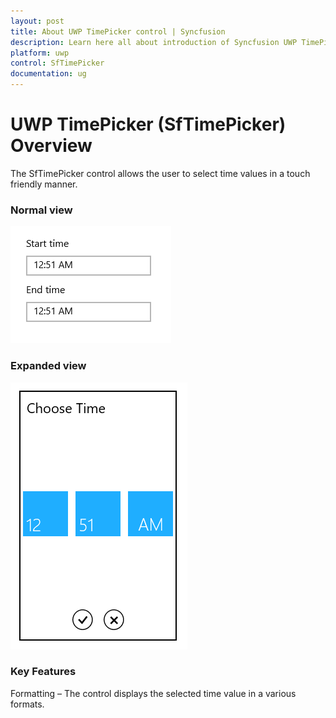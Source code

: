 ```yaml
---
layout: post
title: About UWP TimePicker control | Syncfusion
description: Learn here all about introduction of Syncfusion UWP TimePicker (SfTimePicker) control, its elements and more.
platform: uwp
control: SfTimePicker
documentation: ug
---
```


# UWP TimePicker (SfTimePicker) Overview

The SfTimePicker control allows the user to select time values in a touch friendly manner.

### Normal view



![Normal view in UWP TimePicker](overview-images/uwp-timepicker-normal-view.png)



### Expanded view


![Expanded view in UWP TimePicker](overview-images/uwp-timepicker-expanded-view.png)



### Key Features

Formatting – The control displays the selected time value in a various formats.

